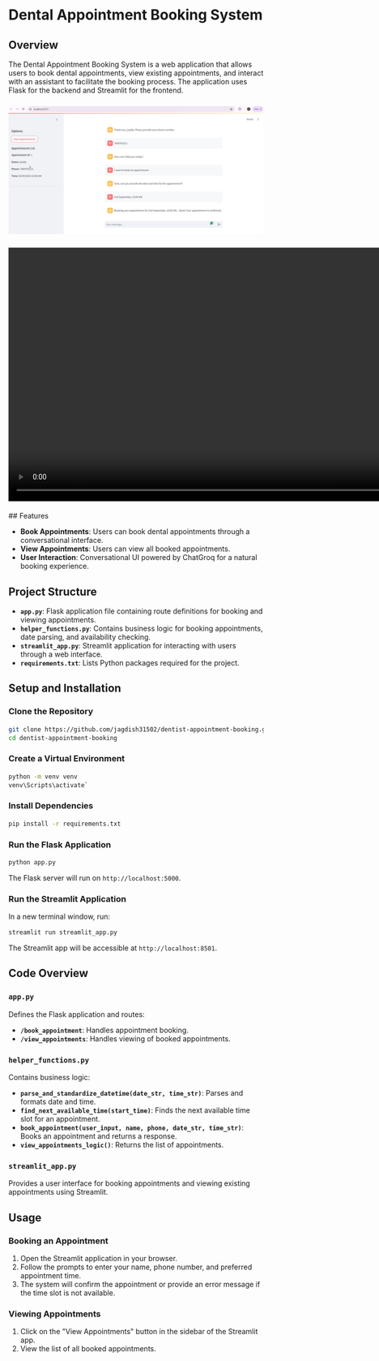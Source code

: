 # Dental Appointment Booking System

## Overview

The Dental Appointment Booking System is a web application that allows users to book dental appointments, view existing appointments, and interact with an assistant to facilitate the booking process. The application uses Flask for the backend and Streamlit for the frontend.

### <img src="preview\preview.png" width="1000"/>
### <video width="1000" controls>
  <source src="preview\demo.mp4" type="video/mp4">
    </video>
## Features

- **Book Appointments**: Users can book dental appointments through a conversational interface.
- **View Appointments**: Users can view all booked appointments.
- **User Interaction**: Conversational UI powered by ChatGroq for a natural booking experience.

## Project Structure

- **`app.py`**: Flask application file containing route definitions for booking and viewing appointments.
- **`helper_functions.py`**: Contains business logic for booking appointments, date parsing, and availability checking.
- **`streamlit_app.py`**: Streamlit application for interacting with users through a web interface.
- **`requirements.txt`**: Lists Python packages required for the project.

## Setup and Installation

### Clone the Repository

```bash
git clone https://github.com/jagdish31502/dentist-appointment-booking.git
cd dentist-appointment-booking
```

### Create a Virtual Environment

```bash
python -m venv venv
venv\Scripts\activate`
```

### Install Dependencies

```bash
pip install -r requirements.txt
```

### Run the Flask Application

```bash
python app.py
```

The Flask server will run on `http://localhost:5000`.

### Run the Streamlit Application

In a new terminal window, run:

```bash
streamlit run streamlit_app.py
```

The Streamlit app will be accessible at `http://localhost:8501`.

## Code Overview

### `app.py`

Defines the Flask application and routes:

- **`/book_appointment`**: Handles appointment booking.
- **`/view_appointments`**: Handles viewing of booked appointments.

### `helper_functions.py`

Contains business logic:

- **`parse_and_standardize_datetime(date_str, time_str)`**: Parses and formats date and time.
- **`find_next_available_time(start_time)`**: Finds the next available time slot for an appointment.
- **`book_appointment(user_input, name, phone, date_str, time_str)`**: Books an appointment and returns a response.
- **`view_appointments_logic()`**: Returns the list of appointments.

### `streamlit_app.py`

Provides a user interface for booking appointments and viewing existing appointments using Streamlit.

## Usage

### Booking an Appointment

1. Open the Streamlit application in your browser.
2. Follow the prompts to enter your name, phone number, and preferred appointment time.
3. The system will confirm the appointment or provide an error message if the time slot is not available.

### Viewing Appointments

1. Click on the "View Appointments" button in the sidebar of the Streamlit app.
2. View the list of all booked appointments.
